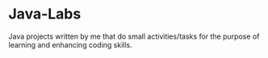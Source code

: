 # Java-Labs
Java projects written by me that do small activities/tasks for the purpose of learning and enhancing coding skills.
